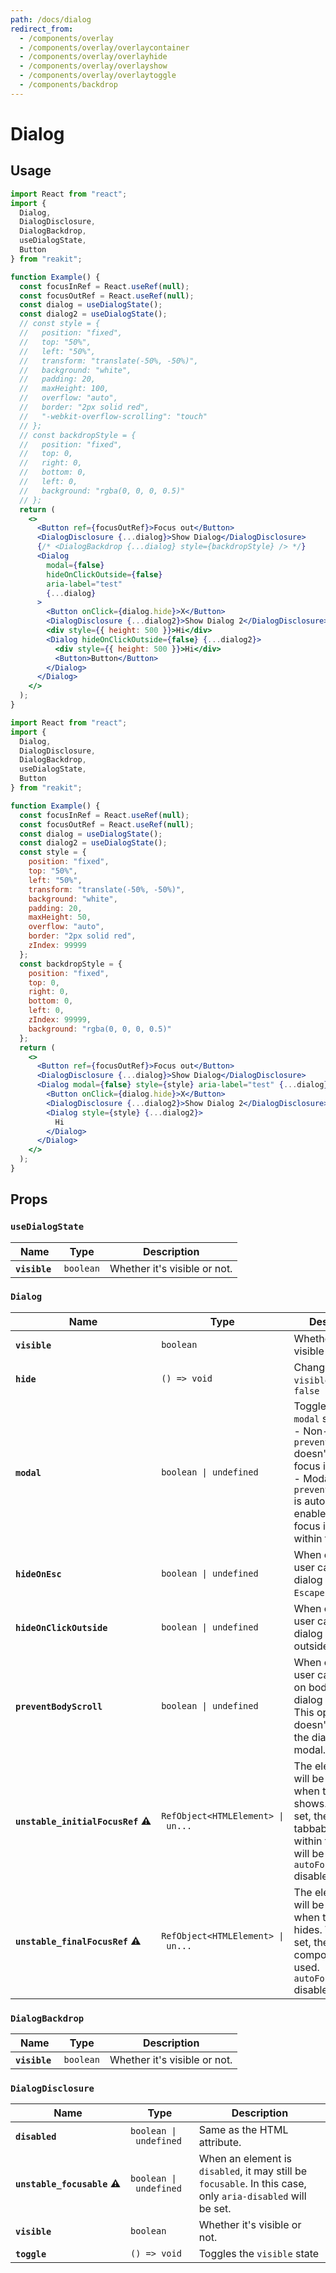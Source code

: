 ```yaml
---
path: /docs/dialog
redirect_from:
  - /components/overlay
  - /components/overlay/overlaycontainer
  - /components/overlay/overlayhide
  - /components/overlay/overlayshow
  - /components/overlay/overlaytoggle
  - /components/backdrop
---
```


# Dialog

## Usage

```jsx
import React from "react";
import {
  Dialog,
  DialogDisclosure,
  DialogBackdrop,
  useDialogState,
  Button
} from "reakit";

function Example() {
  const focusInRef = React.useRef(null);
  const focusOutRef = React.useRef(null);
  const dialog = useDialogState();
  const dialog2 = useDialogState();
  // const style = {
  //   position: "fixed",
  //   top: "50%",
  //   left: "50%",
  //   transform: "translate(-50%, -50%)",
  //   background: "white",
  //   padding: 20,
  //   maxHeight: 100,
  //   overflow: "auto",
  //   border: "2px solid red",
  //   "-webkit-overflow-scrolling": "touch"
  // };
  // const backdropStyle = {
  //   position: "fixed",
  //   top: 0,
  //   right: 0,
  //   bottom: 0,
  //   left: 0,
  //   background: "rgba(0, 0, 0, 0.5)"
  // };
  return (
    <>
      <Button ref={focusOutRef}>Focus out</Button>
      <DialogDisclosure {...dialog}>Show Dialog</DialogDisclosure>
      {/* <DialogBackdrop {...dialog} style={backdropStyle} /> */}
      <Dialog
        modal={false}
        hideOnClickOutside={false}
        aria-label="test"
        {...dialog}
      >
        <Button onClick={dialog.hide}>X</Button>
        <DialogDisclosure {...dialog2}>Show Dialog 2</DialogDisclosure>
        <div style={{ height: 500 }}>Hi</div>
        <Dialog hideOnClickOutside={false} {...dialog2}>
          <div style={{ height: 500 }}>Hi</div>
          <Button>Button</Button>
        </Dialog>
      </Dialog>
    </>
  );
}
```

```jsx
import React from "react";
import {
  Dialog,
  DialogDisclosure,
  DialogBackdrop,
  useDialogState,
  Button
} from "reakit";

function Example() {
  const focusInRef = React.useRef(null);
  const focusOutRef = React.useRef(null);
  const dialog = useDialogState();
  const dialog2 = useDialogState();
  const style = {
    position: "fixed",
    top: "50%",
    left: "50%",
    transform: "translate(-50%, -50%)",
    background: "white",
    padding: 20,
    maxHeight: 50,
    overflow: "auto",
    border: "2px solid red",
    zIndex: 99999
  };
  const backdropStyle = {
    position: "fixed",
    top: 0,
    right: 0,
    bottom: 0,
    left: 0,
    zIndex: 99999,
    background: "rgba(0, 0, 0, 0.5)"
  };
  return (
    <>
      <Button ref={focusOutRef}>Focus out</Button>
      <DialogDisclosure {...dialog}>Show Dialog</DialogDisclosure>
      <Dialog modal={false} style={style} aria-label="test" {...dialog}>
        <Button onClick={dialog.hide}>X</Button>
        <DialogDisclosure {...dialog2}>Show Dialog 2</DialogDisclosure>
        <Dialog style={style} {...dialog2}>
          Hi
        </Dialog>
      </Dialog>
    </>
  );
}
```

## Props

<!-- Automatically generated -->

### `useDialogState`

| Name | Type | Description |
|------|------|-------------|
| <strong><code>visible</code>&nbsp;</strong> | <code>boolean</code> | Whether it's visible or not. |

### `Dialog`

| Name | Type | Description |
|------|------|-------------|
| <strong><code>visible</code>&nbsp;</strong> | <code>boolean</code> | Whether it's visible or not. |
| <strong><code>hide</code>&nbsp;</strong> | <code>()&nbsp;=&#62;&nbsp;void</code> | Changes the `visible` state to `false` |
| <strong><code>modal</code>&nbsp;</strong> | <code>boolean&nbsp;&#124;&nbsp;undefined</code> | Toggles Dialog's `modal` state.<br>  - Non-modal: `preventBodyScroll` doesn't work and focus is free.<br>  - Modal: `preventBodyScroll` is automatically enabled and focus is trapped within the dialog. |
| <strong><code>hideOnEsc</code>&nbsp;</strong> | <code>boolean&nbsp;&#124;&nbsp;undefined</code> | When enabled, user can hide the dialog by pressing `Escape`. |
| <strong><code>hideOnClickOutside</code>&nbsp;</strong> | <code>boolean&nbsp;&#124;&nbsp;undefined</code> | When enabled, user can hide the dialog by clicking outside it. |
| <strong><code>preventBodyScroll</code>&nbsp;</strong> | <code>boolean&nbsp;&#124;&nbsp;undefined</code> | When enabled, user can't scroll on body when the dialog is visible. This option doesn't work if the dialog isn't modal. |
| <strong><code>unstable_initialFocusRef</code>&nbsp;⚠️</strong> | <code title="RefObject&#60;HTMLElement&#62; &#124; undefined">RefObject&#60;HTMLElement&#62;&nbsp;&#124;&nbsp;un...</code> | The element that will be focused when the dialog shows. When not set, the first tabbable element within the dialog will be used. `autoFocusOnShow` disables it. |
| <strong><code>unstable_finalFocusRef</code>&nbsp;⚠️</strong> | <code title="RefObject&#60;HTMLElement&#62; &#124; undefined">RefObject&#60;HTMLElement&#62;&nbsp;&#124;&nbsp;un...</code> | The element that will be focused when the dialog hides. When not set, the disclosure component will be used. `autoFocusOnHide` disables it. |

### `DialogBackdrop`

| Name | Type | Description |
|------|------|-------------|
| <strong><code>visible</code>&nbsp;</strong> | <code>boolean</code> | Whether it's visible or not. |

### `DialogDisclosure`

| Name | Type | Description |
|------|------|-------------|
| <strong><code>disabled</code>&nbsp;</strong> | <code>boolean&nbsp;&#124;&nbsp;undefined</code> | Same as the HTML attribute. |
| <strong><code>unstable_focusable</code>&nbsp;⚠️</strong> | <code>boolean&nbsp;&#124;&nbsp;undefined</code> | When an element is `disabled`, it may still be `focusable`. In this case, only `aria-disabled` will be set. |
| <strong><code>visible</code>&nbsp;</strong> | <code>boolean</code> | Whether it's visible or not. |
| <strong><code>toggle</code>&nbsp;</strong> | <code>()&nbsp;=&#62;&nbsp;void</code> | Toggles the `visible` state |
